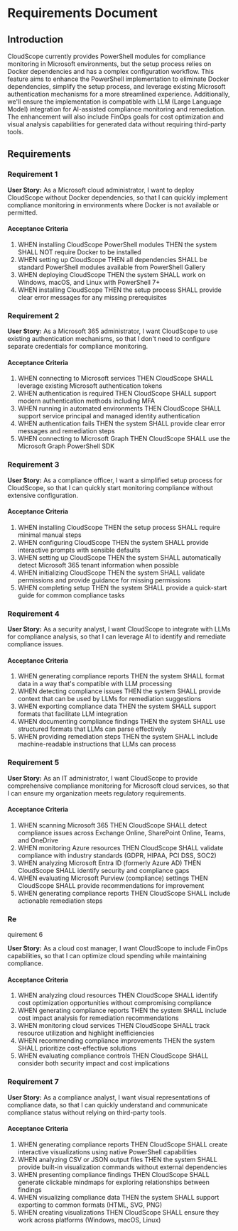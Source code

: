 # Requirements Document

## Introduction

CloudScope currently provides PowerShell modules for compliance monitoring in Microsoft environments, but the setup process relies on Docker dependencies and has a complex configuration workflow. This feature aims to enhance the PowerShell implementation to eliminate Docker dependencies, simplify the setup process, and leverage existing Microsoft authentication mechanisms for a more streamlined experience. Additionally, we'll ensure the implementation is compatible with LLM (Large Language Model) integration for AI-assisted compliance monitoring and remediation. The enhancement will also include FinOps goals for cost optimization and visual analysis capabilities for generated data without requiring third-party tools.

## Requirements

### Requirement 1

**User Story:** As a Microsoft cloud administrator, I want to deploy CloudScope without Docker dependencies, so that I can quickly implement compliance monitoring in environments where Docker is not available or permitted.

#### Acceptance Criteria

1. WHEN installing CloudScope PowerShell modules THEN the system SHALL NOT require Docker to be installed
2. WHEN setting up CloudScope THEN all dependencies SHALL be standard PowerShell modules available from PowerShell Gallery
3. WHEN deploying CloudScope THEN the system SHALL work on Windows, macOS, and Linux with PowerShell 7+
4. WHEN installing CloudScope THEN the setup process SHALL provide clear error messages for any missing prerequisites

### Requirement 2

**User Story:** As a Microsoft 365 administrator, I want CloudScope to use existing authentication mechanisms, so that I don't need to configure separate credentials for compliance monitoring.

#### Acceptance Criteria

1. WHEN connecting to Microsoft services THEN CloudScope SHALL leverage existing Microsoft authentication tokens
2. WHEN authentication is required THEN CloudScope SHALL support modern authentication methods including MFA
3. WHEN running in automated environments THEN CloudScope SHALL support service principal and managed identity authentication
4. WHEN authentication fails THEN the system SHALL provide clear error messages and remediation steps
5. WHEN connecting to Microsoft Graph THEN CloudScope SHALL use the Microsoft Graph PowerShell SDK

### Requirement 3

**User Story:** As a compliance officer, I want a simplified setup process for CloudScope, so that I can quickly start monitoring compliance without extensive configuration.

#### Acceptance Criteria

1. WHEN installing CloudScope THEN the setup process SHALL require minimal manual steps
2. WHEN configuring CloudScope THEN the system SHALL provide interactive prompts with sensible defaults
3. WHEN setting up CloudScope THEN the system SHALL automatically detect Microsoft 365 tenant information when possible
4. WHEN initializing CloudScope THEN the system SHALL validate permissions and provide guidance for missing permissions
5. WHEN completing setup THEN the system SHALL provide a quick-start guide for common compliance tasks

### Requirement 4

**User Story:** As a security analyst, I want CloudScope to integrate with LLMs for compliance analysis, so that I can leverage AI to identify and remediate compliance issues.

#### Acceptance Criteria

1. WHEN generating compliance reports THEN the system SHALL format data in a way that's compatible with LLM processing
2. WHEN detecting compliance issues THEN the system SHALL provide context that can be used by LLMs for remediation suggestions
3. WHEN exporting compliance data THEN the system SHALL support formats that facilitate LLM integration
4. WHEN documenting compliance findings THEN the system SHALL use structured formats that LLMs can parse effectively
5. WHEN providing remediation steps THEN the system SHALL include machine-readable instructions that LLMs can process

### Requirement 5

**User Story:** As an IT administrator, I want CloudScope to provide comprehensive compliance monitoring for Microsoft cloud services, so that I can ensure my organization meets regulatory requirements.

#### Acceptance Criteria

1. WHEN scanning Microsoft 365 THEN CloudScope SHALL detect compliance issues across Exchange Online, SharePoint Online, Teams, and OneDrive
2. WHEN monitoring Azure resources THEN CloudScope SHALL validate compliance with industry standards (GDPR, HIPAA, PCI DSS, SOC2)
3. WHEN analyzing Microsoft Entra ID (formerly Azure AD) THEN CloudScope SHALL identify security and compliance gaps
4. WHEN evaluating Microsoft Purview (compliance) settings THEN CloudScope SHALL provide recommendations for improvement
5. WHEN generating compliance reports THEN CloudScope SHALL include actionable remediation steps
### Re
quirement 6

**User Story:** As a cloud cost manager, I want CloudScope to include FinOps capabilities, so that I can optimize cloud spending while maintaining compliance.

#### Acceptance Criteria

1. WHEN analyzing cloud resources THEN CloudScope SHALL identify cost optimization opportunities without compromising compliance
2. WHEN generating compliance reports THEN the system SHALL include cost impact analysis for remediation recommendations
3. WHEN monitoring cloud services THEN CloudScope SHALL track resource utilization and highlight inefficiencies
4. WHEN recommending compliance improvements THEN the system SHALL prioritize cost-effective solutions
5. WHEN evaluating compliance controls THEN CloudScope SHALL consider both security impact and cost implications

### Requirement 7

**User Story:** As a compliance analyst, I want visual representations of compliance data, so that I can quickly understand and communicate compliance status without relying on third-party tools.

#### Acceptance Criteria

1. WHEN generating compliance reports THEN CloudScope SHALL create interactive visualizations using native PowerShell capabilities
2. WHEN analyzing CSV or JSON output files THEN the system SHALL provide built-in visualization commands without external dependencies
3. WHEN presenting compliance findings THEN CloudScope SHALL generate clickable mindmaps for exploring relationships between findings
4. WHEN visualizing compliance data THEN the system SHALL support exporting to common formats (HTML, SVG, PNG)
5. WHEN creating visualizations THEN CloudScope SHALL ensure they work across platforms (Windows, macOS, Linux)